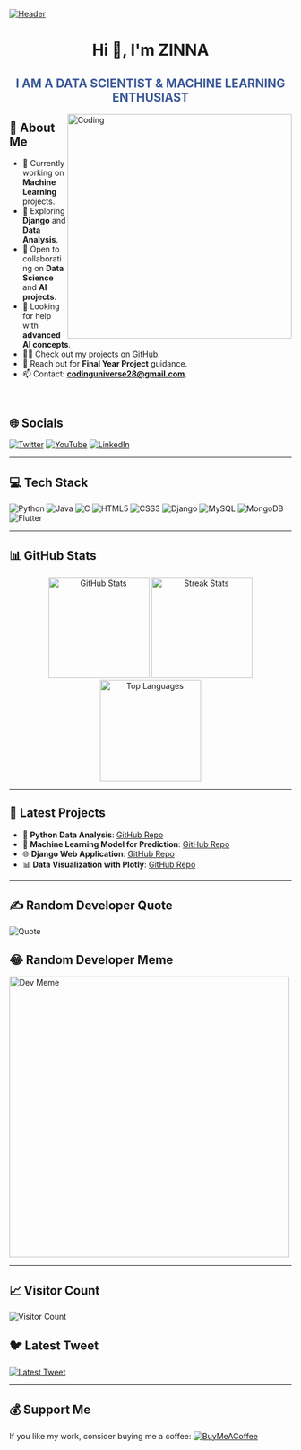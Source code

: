 [![Header](https://www.bram.us/wordpress/wp-content/uploads/2020/03/github-banner-white.jpg)](#)

<h1 align="center">Hi 👋, I'm ZINNA</h1>
<h2 align="center" style="color:#3b5998;">I AM A DATA SCIENTIST & MACHINE LEARNING ENTHUSIAST</h2>

<img align="right" alt="Coding" width="400" src="https://cdn.pixabay.com/photo/2023/11/08/07/48/ai-generated-8374113_1280.jpg">

## 💫 About Me
- 🔭 Currently working on **Machine Learning** projects.
- 🌱 Exploring **Django** and **Data Analysis**.
- 👯 Open to collaborating on **Data Science** and **AI projects**.
- 🤝 Looking for help with **advanced AI concepts**.
- 👨‍💻 Check out my projects on [GitHub](https://github.com/kholivox).
- 💬 Reach out for **Final Year Project** guidance.
- 📫 Contact: **codinguniverse28@gmail.com**.

<br>

## 🌐 Socials
[![Twitter](https://img.shields.io/badge/Twitter-%231DA1F2.svg?style=for-the-badge&logo=Twitter&logoColor=white)](https://twitter.com/https://t.me/+gVHROD5gQ6U4ODJl) 
[![YouTube](https://img.shields.io/badge/YouTube-%23FF0000.svg?style=for-the-badge&logo=YouTube&logoColor=white)](https://youtube.com/@rckholitech)
[![LinkedIn](https://img.shields.io/badge/LinkedIn-%230A66C2.svg?style=for-the-badge&logo=linkedin&logoColor=white)](https://linkedin.com/in/your-profile)

---

## 💻 Tech Stack
![Python](https://img.shields.io/badge/Python-3670A0?style=for-the-badge&logo=python&logoColor=ffdd54) 
![Java](https://img.shields.io/badge/Java-%23ED8B00.svg?style=for-the-badge&logo=java&logoColor=white) 
![C](https://img.shields.io/badge/C-%2300599C.svg?style=for-the-badge&logo=c&logoColor=white) 
![HTML5](https://img.shields.io/badge/HTML5-%23E34F26.svg?style=for-the-badge&logo=html5&logoColor=white) 
![CSS3](https://img.shields.io/badge/CSS3-%231572B6.svg?style=for-the-badge&logo=css3&logoColor=white) 
![Django](https://img.shields.io/badge/Django-%23092E20.svg?style=for-the-badge&logo=django&logoColor=white) 
![MySQL](https://img.shields.io/badge/MySQL-%2300f.svg?style=for-the-badge&logo=mysql&logoColor=white)
![MongoDB](https://img.shields.io/badge/MongoDB-%234ea94b.svg?style=for-the-badge&logo=mongodb&logoColor=white)
![Flutter](https://img.shields.io/badge/Flutter-%2302569B.svg?style=for-the-badge&logo=flutter&logoColor=white)

---

## 📊 GitHub Stats
<div align="center">
    <img src="https://github-readme-stats.vercel.app/api?username=kholivox&theme=radical&show_icons=true&hide_border=true" alt="GitHub Stats" height="180em"/>
    <img src="https://github-readme-streak-stats.herokuapp.com/?user=kholivox&theme=radical&hide_border=true" alt="Streak Stats" height="180em"/>
    <img src="https://github-readme-stats.vercel.app/api/top-langs/?username=kholivox&theme=radical&layout=compact&hide_border=true" alt="Top Languages" height="180em"/>
</div>

---

## 🌟 Latest Projects
- 🐍 **Python Data Analysis**: [GitHub Repo](https://github.com/kholivox/project1)
- 🧠 **Machine Learning Model for Prediction**: [GitHub Repo](https://github.com/kholivox/project2)
- 🌐 **Django Web Application**: [GitHub Repo](https://github.com/kholivox/project3)
- 📊 **Data Visualization with Plotly**: [GitHub Repo](https://github.com/kholivox/project4)

---

## ✍️ Random Developer Quote
![Quote](https://quotes-github-readme.vercel.app/api?type=horizontal&theme=radical)

## 😂 Random Developer Meme
<img src="https://rm.up.railway.app/" alt="Dev Meme" width="500px"/>

---

## 📈 Visitor Count
![Visitor Count](https://visitcount.itsvg.in/api?id=kholivox&label=Profile%20Views&color=6&icon=2&pretty=true)

## 🐦 Latest Tweet
[![Latest Tweet](https://gtce.itsvg.in/api?username=https://t.me/+gVHROD5gQ6U4ODJl)](https://twitter.com/https://t.me/+gVHROD5gQ6U4ODJl)

---

## 💰 Support Me
If you like my work, consider buying me a coffee:
[![BuyMeACoffee](https://img.shields.io/badge/Buy%20Me%20a%20Coffee-ffdd00?style=for-the-badge&logo=buy-me-a-coffee&logoColor=black)](https://buymeacoffee.com/kholivox)

